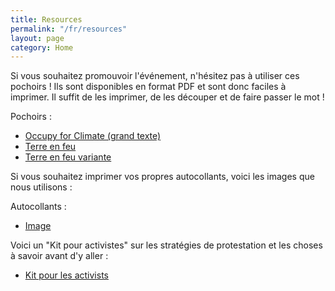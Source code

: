 ```yaml
---
title: Resources
permalink: "/fr/resources"
layout: page
category: Home
---
```


Si vous souhaitez promouvoir l'événement, n'hésitez pas à utiliser ces pochoirs ! Ils sont disponibles en format PDF et sont donc faciles à imprimer. Il suffit de les imprimer, de les découper et de faire passer le mot !

Pochoirs :
 - [Occupy for Climate (grand texte)](/assets/stencil_occupyforclimate.pdf)
 - [Terre en feu](/assets/stencil_globe1.pdf)
 - [Terre en feu variante](/assets/stencil_globe2.pdf)
 
Si vous souhaitez imprimer vos propres autocollants, voici les images que nous utilisons :

Autocollants :
 - [Image](/assets/404.png)
 
Voici un "Kit pour activistes" sur les stratégies de protestation et les choses à savoir avant d'y aller :
 - [Kit pour les activists](/kit)